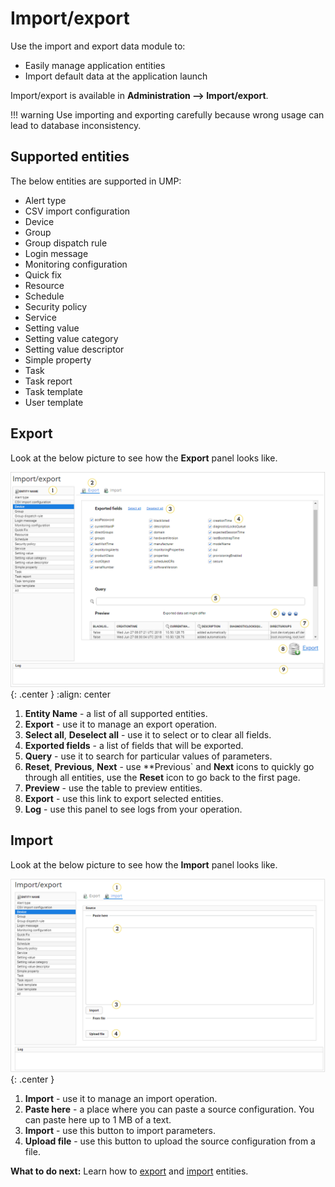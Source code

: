 # Import/export

Use the import and export data module to:

* Easily manage application entities
* Import default data at the application launch

Import/export is available in **Administration --> Import/export**.

!!! warning
    Use importing and exporting carefully because wrong usage can lead to database inconsistency.

## Supported entities

The below entities are supported in UMP:

* Alert type
* CSV import configuration
* Device
* Group
* Group dispatch rule
* Login message
* Monitoring configuration
* Quick fix
* Resource
* Schedule
* Security policy
* Service
* Setting value
* Setting value category
* Setting value descriptor
* Simple property
* Task
* Task report
* Task template
* User template

## Export

Look at the below picture to see how the **Export** panel looks like.

![The Export panel](images/export.png "The Export panel"){: .center }
   :align: center

1. **Entity Name** - a list of all supported entities.
2. **Export** - use it to manage an export operation.
3. **Select all**, **Deselect all** - use it to select or to clear all fields.
4. **Exported fields** - a list of fields that will be exported.
5. **Query** - use it to search for particular values of parameters.
6. **Reset**, **Previous**, **Next** - use **Previous` and **Next** icons to quickly go through all entities, use the **Reset** icon to go back to the first page.
7. **Preview** - use the table to preview entities.
8. **Export** - use this link to export selected entities.
9. **Log** - use this panel to see logs from your operation.

## Import

Look at the below picture to see how the **Import** panel looks like.

![The Import panel](images/import.png "The Import panel"){: .center }

1. **Import** - use it to manage an import operation.
2. **Paste here** - a place where you can paste a source configuration. You can paste here up to 1 MB of a text.
3. **Import** - use this button to import parameters.
4. **Upload file** - use this button to upload the source configuration from a file.

**What to do next:** Learn how to [export](Exporting_entities.html) and [import](Importing_entities.html) entities.
